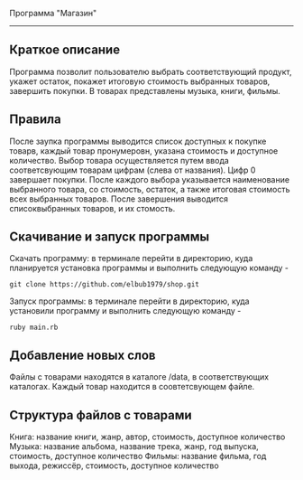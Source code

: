 Программа "Магазин"

____

Краткое описание
-----------

Программа позволит пользователю выбрать соответствующий продукт, укажет остаток, покажет итоговую стоимость выбранных товаров, завершить покупки. В товарах представлены музыка, книги, фильмы.

Правила
-----------
После заупка программы выводится список доступных к покупке товарв, каждый товар пронумеровн, указана стоимость и доступное количество. Выбор товара осуществляется путем ввода соответсвующим товарам цифрам (слева от названия). Цифр 0 завершает покупки. После каждого выбора указывается наименование выбранного товара, со стоимость, остаток, а также итоговая стоимость всех выбранных товаров. После завершения выводится списоквыбранных товаров, и их стомость.

Скачивание и запуск программы
----------
Скачать программу: в терминале перейти в директорию, куда планируется установка программы и выполнить следующую команду - 
```
git clone https://github.com/elbub1979/shop.git
```

Запуск программы: в терминале перейти в директорию, куда установили программу и выполнить следующую команду -

``` 
ruby main.rb
```

Добавление новых слов
----------
Файлы с товарами находятся в каталоге /data, в соответствующих каталогах. Каждый товар находится в соовтетсвующем файле. 

Структура файлов с товарами
----------
Книга: название книги, жанр, автор, стоимость, доступное количество
Музыка: название альбома, название трека, жанр, год выпуска, стоимость, доступное количество
Фильмы: название фильма, год выхода, режиссёр, стоимость, доступное количество

